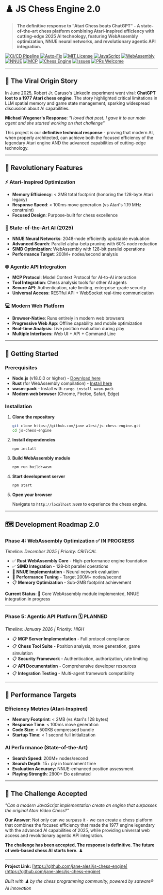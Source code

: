 # ♟️ JS Chess Engine 2.0

> **The definitive response to "Atari Chess beats ChatGPT" - A state-of-the-art chess platform combining Atari-inspired efficiency with cutting-edge 2025 AI technology, featuring WebAssembly optimization, NNUE neural networks, and revolutionary agentic API integration.**

[![CI/CD Pipeline](https://github.com/jane-alesi/js-chess-engine/actions/workflows/ci.yml/badge.svg)](https://github.com/jane-alesi/js-chess-engine/actions/workflows/ci.yml)
[![Auto-Fix](https://github.com/jane-alesi/js-chess-engine/actions/workflows/auto-fix.yml/badge.svg)](https://github.com/jane-alesi/js-chess-engine/actions/workflows/auto-fix.yml)
[![MIT License](https://img.shields.io/badge/License-MIT-blue.svg)](LICENSE)
[![JavaScript](https://img.shields.io/badge/JavaScript-ES2022-yellow.svg)](https://developer.mozilla.org/en-US/docs/Web/JavaScript)
[![WebAssembly](https://img.shields.io/badge/WebAssembly-SIMD-orange.svg)](https://webassembly.org/)
[![NNUE](https://img.shields.io/badge/NNUE-Neural%20Network-purple.svg)](https://www.chessprogramming.org/NNUE)
[![MCP](https://img.shields.io/badge/MCP-Agentic%20API-green.svg)](https://modelcontextprotocol.io/)
[![Chess Engine](https://img.shields.io/badge/Chess-Engine-red.svg)](https://www.chessprogramming.org/)
[![Issues](https://img.shields.io/github/issues/jane-alesi/js-chess-engine.svg)](https://github.com/jane-alesi/js-chess-engine/issues)
[![PRs Welcome](https://img.shields.io/badge/PRs-welcome-brightgreen.svg)](CONTRIBUTING.md)

---

## 🎯 **The Viral Origin Story**

In June 2025, Robert Jr. Caruso's LinkedIn experiment went viral: **ChatGPT lost to a 1977 Atari chess engine**. The story highlighted critical limitations in LLM spatial memory and game state management, sparking widespread discussion about AI capabilities.

**Michael Wegener's Response**: *"I loved that post. I gave it to our main agent and she started working on that challenge"*

This project is our **definitive technical response** - proving that modern AI, when properly architected, can achieve both the focused efficiency of the legendary Atari engine AND the advanced capabilities of cutting-edge technology.

---

## 🚀 **Revolutionary Features**

### ⚡ **Atari-Inspired Optimization**
- **Memory Efficiency**: < 2MB total footprint (honoring the 128-byte Atari legacy)
- **Response Speed**: < 100ms move generation (vs Atari's 1.19 MHz constraint)
- **Focused Design**: Purpose-built for chess excellence

### 🧠 **State-of-the-Art AI (2025)**
- **NNUE Neural Networks**: 2048-node efficiently updatable evaluation
- **Advanced Search**: Parallel alpha-beta pruning with 60% node reduction
- **SIMD Optimization**: WebAssembly with 128-bit parallel operations
- **Performance Target**: 200M+ nodes/second analysis

### 🌐 **Agentic API Integration**
- **MCP Protocol**: Model Context Protocol for AI-to-AI interaction
- **Tool Integration**: Chess analysis tools for other AI agents
- **Secure API**: Authentication, rate limiting, enterprise-grade security
- **Universal Access**: RESTful API + WebSocket real-time communication

### 💻 **Modern Web Platform**
- **Browser-Native**: Runs entirely in modern web browsers
- **Progressive Web App**: Offline capability and mobile optimization
- **Real-time Analysis**: Live position evaluation during play
- **Multiple Interfaces**: Web UI + API + Command Line

---

## 🚀 **Getting Started**

### Prerequisites

- **Node.js** (v18.0.0 or higher) - [Download here](https://nodejs.org/)
- **Rust** (for WebAssembly compilation) - [Install here](https://rustup.rs/)
- **wasm-pack** - Install with `cargo install wasm-pack`
- **Modern web browser** (Chrome, Firefox, Safari, Edge)

### Installation

1. **Clone the repository**

    ```bash
    git clone https://github.com/jane-alesi/js-chess-engine.git
    cd js-chess-engine
    ```

2. **Install dependencies**

    ```bash
    npm install
    ```

3. **Build WebAssembly module**

    ```bash
    npm run build:wasm
    ```

4. **Start development server**

    ```bash
    npm start
    ```

5. **Open your browser**

    Navigate to `http://localhost:8080` to experience the chess engine.

---

## 🗺️ **Development Roadmap 2.0**

### **Phase 4: WebAssembly Optimization** ✅ **IN PROGRESS**

_Timeline: December 2025 | Priority: CRITICAL_

- ✅ **Rust WebAssembly Core** - High-performance engine foundation
- ✅ **SIMD Integration** - 128-bit parallel operations
- 🔄 **NNUE Implementation** - Neural network evaluation
- 🔄 **Performance Tuning** - Target 200M+ nodes/second
- 📋 **Memory Optimization** - Sub-2MB footprint achievement

**Current Status**: 🔄 Core WebAssembly module implemented, NNUE integration in progress

---

### **Phase 5: Agentic API Platform** 🗓️ **PLANNED**

_Timeline: January 2026 | Priority: HIGH_

- 📋 **MCP Server Implementation** - Full protocol compliance
- 📋 **Chess Tool Suite** - Position analysis, move generation, game simulation
- 📋 **Security Framework** - Authentication, authorization, rate limiting
- 📋 **API Documentation** - Comprehensive developer resources
- 📋 **Integration Testing** - Multi-agent framework compatibility

---

## 🎯 **Performance Targets**

### **Efficiency Metrics (Atari-Inspired)**
- **Memory Footprint**: < 2MB (vs Atari's 128 bytes)
- **Response Time**: < 100ms move generation
- **Code Size**: < 500KB compressed bundle
- **Startup Time**: < 1 second full initialization

### **AI Performance (State-of-the-Art)**
- **Search Speed**: 200M+ nodes/second
- **Search Depth**: 15+ ply in tournament time
- **Evaluation Accuracy**: NNUE-enhanced position assessment
- **Playing Strength**: 2800+ Elo estimated

---

## 🌟 **The Challenge Accepted**

*"Can a modern JavaScript implementation create an engine that surpasses the original Atari Video Chess?"*

**Our Answer**: Not only can we surpass it - we can create a chess platform that combines the focused efficiency that made the 1977 engine legendary with the advanced AI capabilities of 2025, while providing universal web access and revolutionary agentic API integration.

**The challenge has been accepted. The response is definitive. The future of web-based chess AI starts here.** ♟️

---

**Project Link:** [https://github.com/jane-alesi/js-chess-engine](https://github.com/jane-alesi/js-chess-engine)

_Built with ♟️ by the chess programming community, powered by satware® AI innovation_